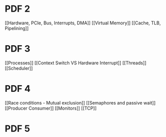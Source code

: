 #  PDF 2
[[Hardware, PCIe, Bus, Interrupts, DMA]]
[[Virtual Memory]]
[[Cache, TLB, Pipelining]]
# PDF 3
[[Processes]]
[[Context Switch VS Hardware Interrupt]]
[[Threads]]
[[Scheduler]]
# PDF 4
[[Race conditions - Mutual exclusion]]
[[Semaphores and passive wait]]
[[Producer Consumer]]
[[Monitors]]
[[TCP]]
# PDF 5
